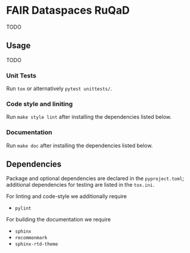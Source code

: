 # FAIR Dataspaces RuQaD

TODO

## Usage

TODO

### Unit Tests

Run `tox` or alternatively `pytest unittests/`.

### Code style and liniting

Run `make style lint` after installing the dependencies listed below.

### Documentation

Run `make doc` after installing the dependencies listed below.

## Dependencies

Package and optional dependencies are declared in the `pyproject.toml`;
additional dependencies for testing are listed in the `tox.ini`.

For linting and code-style we additionally require

- `pylint`

For building the documentation we require

- `sphinx`
- `recommonmark` 
- `sphinx-rtd-theme`
